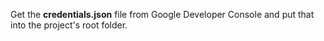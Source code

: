 Get the **credentials.json** file from Google Developer Console and put that into the project's root folder.

